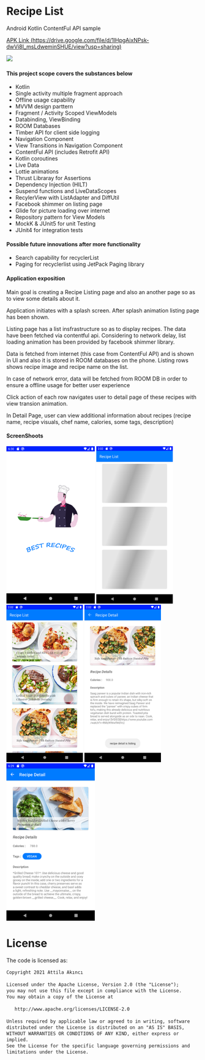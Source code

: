 # Recipe List
Android Kotlin ContentFul API sample

[APK Link (https://drive.google.com/file/d/1lHpgAixNPsk-dwVi8I_msLdweminSHUE/view?usp=sharing)](https://drive.google.com/file/d/1lHpgAixNPsk-dwVi8I_msLdweminSHUE/view?usp=sharing)

<img src="https://user-images.githubusercontent.com/21987335/112758276-1ca16c80-8ff6-11eb-965f-a4649c24c59b.gif" width="400"/>

#### This project scope covers the substances below
* Kotlin 
* Single activity multiple fragment approach
* Offline usage capability
* MVVM design parttern
* Fragment / Activity Scoped ViewModels
* Databinding, ViewBinding
* ROOM Databases
* Timber API for client side logging 
* Navigation Component
* View Transitions in Navigation Component
* ContentFul API (includes Retrofit API)
* Kotlin coroutines
* Live Data
* Lottie animations
* Thrust Libraray for Assertions
* Dependency Injection (HILT)
* Suspend functions and LiveDataScopes
* RecylerView with ListAdapter and DiffUtil
* Facebook shimmer on listing page
* Glide for picture loading over internet
* Repository pattern for View Models
* MockK & JUnit5 for unit Testing 
* JUnit4 for integration tests

#### Possible future innovations after more functionality
* Search capability for recyclerList
* Paging for recyclerlist using JetPack Paging library

#### Application exposition
Main goal is creating a Recipe Listing page and also an another page so as to view some details about it. 

Application initiates with a splash screen. After splash animation listing page has been shown. 

Listing page has a list insfrastructure so as to display recipes. The data have been fetched via contentful api. Considering to network delay, list loading animation has been provided by facebook shimmer library. 

Data is fetched from internet (this case from ContentFul API) and is shown in UI and also it is stored in ROOM databases on the phone. Listing rows shows recipe image and recipe name on the list.

In case of network error, data will be fetched from ROOM DB in order to ensure a offline usage for better user experience

Click action of each row navigates user to detail page of these recipes with view transion animation.

In Detail Page, user can view additional information about recipes (recipe name, recipe visuals, chef name, calories, some tags, description)

#### ScreenShoots

<img src="https://github.com/AttilaAKINCI/recipeList/blob/main/app/screenshots/device-2021-03-28-183055.png" width="231">   <img src="https://github.com/AttilaAKINCI/recipeList/blob/main/app/screenshots/device-2020-10-04-181945.png" width="200">   <img src="https://github.com/AttilaAKINCI/recipeList/blob/main/app/screenshots/device-2020-10-04-182003.png" width="200">   <img src="https://github.com/AttilaAKINCI/recipeList/blob/main/app/screenshots/device-2020-10-04-182014.png" width="200"> <img src="https://github.com/AttilaAKINCI/recipeList/blob/main/app/screenshots/device-2021-03-28-182952.png" width="231"> 

# License

The code is licensed as:

```
Copyright 2021 Attila Akıncı

Licensed under the Apache License, Version 2.0 (the "License");
you may not use this file except in compliance with the License.
You may obtain a copy of the License at

   http://www.apache.org/licenses/LICENSE-2.0

Unless required by applicable law or agreed to in writing, software
distributed under the License is distributed on an "AS IS" BASIS,
WITHOUT WARRANTIES OR CONDITIONS OF ANY KIND, either express or implied.
See the License for the specific language governing permissions and
limitations under the License.
```

